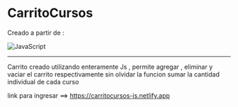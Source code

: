 # CarritoCursos
Creado a partir de :

![JavaScript](https://img.shields.io/badge/-JavaScript-F7DF1E?style=for-the-badge&logo=javascript&logoColor=333)

<hr>

Carrito creado utilizando enteramente Js , permite agregar , eliminar y vaciar el carrito respectivamente sin olvidar la funcion sumar la cantidad individual de cada curso


link para ingresar ==> https://carritocursos-js.netlify.app

